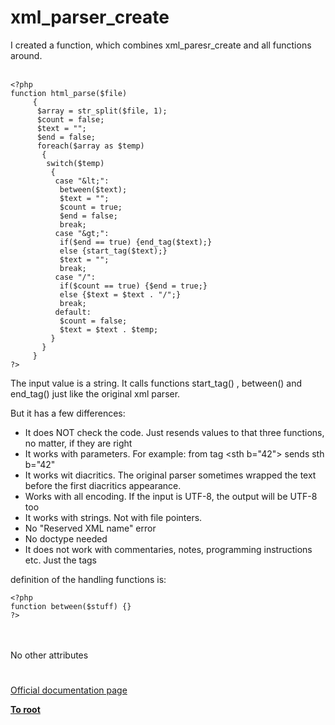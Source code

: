 # xml_parser_create



I created a function, which combines xml_paresr_create and all functions around.<br><br>

```
<?php
function html_parse($file)
     {
      $array = str_split($file, 1);
      $count = false;
      $text = "";
      $end = false;
      foreach($array as $temp)
       {
        switch($temp)
         {
          case "&lt;":
           between($text);
           $text = "";
           $count = true;
           $end = false;
           break;
          case "&gt;":
           if($end == true) {end_tag($text);}
           else {start_tag($text);}
           $text = "";
           break;
          case "/":
           if($count == true) {$end = true;}
           else {$text = $text . "/";}
           break;
          default:
           $count = false;
           $text = $text . $temp;
         }
       }
     }
?>
```

The input value is a string.
It calls functions start_tag() , between() and end_tag() just like the original xml parser.

But it has a few differences:
  - It does NOT check the code. Just resends values to that three functions, no matter, if they are right
  - It works with parameters. For example: from tag &lt;sth b="42"&gt; sends sth b="42"
  - It works wit diacritics. The original parser sometimes wrapped the text before the first diacritics appearance.
  - Works with all encoding. If the input is UTF-8, the output will be UTF-8 too
  - It works with strings. Not with file pointers.
  - No "Reserved XML name" error
  - No doctype needed
  - It does not work with commentaries, notes, programming instructions etc. Just the tags

definition of the handling functions is:



```
<?php
function between($stuff) {}
?>
```
<br><br>No other attributes  

#

[Official documentation page](https://www.php.net/manual/en/function.xml-parser-create.php)

**[To root](/README.md)**